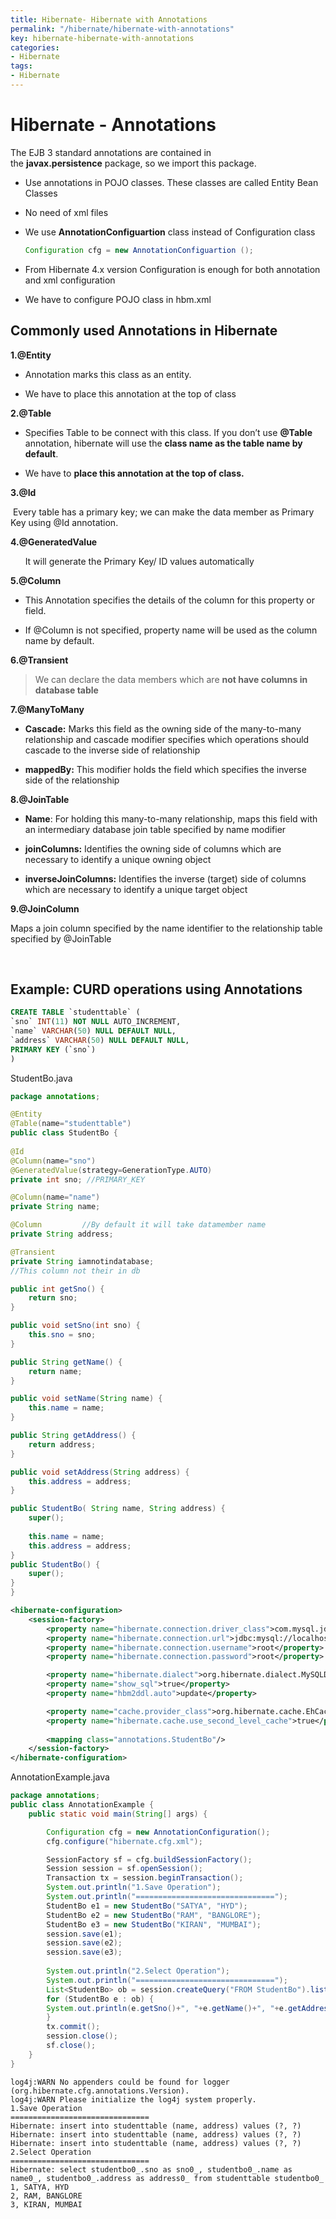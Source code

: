 ```yaml
---
title: Hibernate- Hibernate with Annotations
permalink: "/hibernate/hibernate-with-annotations"
key: hibernate-hibernate-with-annotations
categories:
- Hibernate
tags:
- Hibernate
---
```


Hibernate - Annotations
==============================

The EJB 3 standard annotations are contained in
the **javax.persistence** package, so we import this package.

-   Use annotations in POJO classes. These classes are called Entity Bean
    Classes

-   No need of xml files

-   We use **AnnotationConfiguartion** class instead of Configuration class
    ```java
    Configuration cfg = new AnnotationConfiguartion ();
    ```


 

-   From Hibernate 4.x version Configuration is enough for both annotation and
    xml configuration

-   We have to configure POJO class in hbm.xml



Commonly used Annotations in Hibernate
--------------------------------------

**1.@Entity**

-   Annotation marks this class as an entity.

-   We have to place this annotation at the top of class

**2.@Table**

-   Specifies Table to be connect with this class. If you don’t use **@Table**
    annotation, hibernate will use the **class name as the table name by
    default**.

-   We have to **place this annotation at the top of class.**

**3.@Id**

 Every table has a primary key; we can make the data member as Primary Key using
@Id annotation.

**4.@GeneratedValue**

      It will generate the Primary Key/ ID values automatically

**5.@Column**

-   This Annotation specifies the details of the column for this property or
    field.

-   If @Column is not specified, property name will be used as the column name
    by default.

**6.@Transient**

>   We can declare the data members which are **not have columns in database
>   table**

**7.@ManyToMany**

-   **Cascade:** Marks this field as the owning side of the many-to-many
    relationship and cascade modifier specifies which operations should cascade
    to the inverse side of relationship

-   **mappedBy:** This modifier holds the field which specifies the inverse side
    of the relationship

**8.@JoinTable**

-   **Name**: For holding this many-to-many relationship, maps this field with
    an intermediary database join table specified by name modifier

-   **joinColumns:** Identifies the owning side of columns which are necessary
    to identify a unique owning object

-   **inverseJoinColumns:** Identifies the inverse (target) side of columns
    which are necessary to identify a unique target object

**9.@JoinColumn**

Maps a join column specified by the name identifier to the relationship table
specified by @JoinTable

<br>


Example: CURD operations using Annotations
------------------------------------------
```sql
CREATE TABLE `studenttable` (
`sno` INT(11) NOT NULL AUTO_INCREMENT,
`name` VARCHAR(50) NULL DEFAULT NULL,
`address` VARCHAR(50) NULL DEFAULT NULL,
PRIMARY KEY (`sno`)
)
```


StudentBo.java
```java
package annotations;

@Entity
@Table(name="studenttable")
public class StudentBo {
	
@Id
@Column(name="sno")
@GeneratedValue(strategy=GenerationType.AUTO)
private int sno; //PRIMARY_KEY

@Column(name="name")
private String name;

@Column 		//By default it will take datamember name
private String address;

@Transient
private String iamnotindatabase; 
//This column not their in db

public int getSno() {
	return sno;
}

public void setSno(int sno) {
	this.sno = sno;
}

public String getName() {
	return name;
}

public void setName(String name) {
	this.name = name;
}

public String getAddress() {
	return address;
}

public void setAddress(String address) {
	this.address = address;
}

public StudentBo( String name, String address) {
	super();
 
	this.name = name;
	this.address = address;
}
public StudentBo() {
	super();	 
}
}
```

```xml
<hibernate-configuration>
	<session-factory>
		<property name="hibernate.connection.driver_class">com.mysql.jdbc.Driver</property>
		<property name="hibernate.connection.url">jdbc:mysql://localhost:3306/smlcodes</property>
		<property name="hibernate.connection.username">root</property>
		<property name="hibernate.connection.password">root</property>

		<property name="hibernate.dialect">org.hibernate.dialect.MySQLDialect</property>
		<property name="show_sql">true</property>
		<property name="hbm2ddl.auto">update</property>

		<property name="cache.provider_class">org.hibernate.cache.EhCacheProvider</property>
		<property name="hibernate.cache.use_second_level_cache">true</property>
		
		<mapping class="annotations.StudentBo"/> 
	</session-factory>
</hibernate-configuration>
```


AnnotationExample.java
```java
package annotations;
public class AnnotationExample {
	public static void main(String[] args) {

		Configuration cfg = new AnnotationConfiguration();
		cfg.configure("hibernate.cfg.xml"); 

		SessionFactory sf = cfg.buildSessionFactory();
		Session session = sf.openSession();
		Transaction tx = session.beginTransaction(); 
		System.out.println("1.Save Operation");
		System.out.println("===============================");
		StudentBo e1 = new StudentBo("SATYA", "HYD");
		StudentBo e2 = new StudentBo("RAM", "BANGLORE");
		StudentBo e3 = new StudentBo("KIRAN", "MUMBAI");
		session.save(e1);
		session.save(e2);
		session.save(e3);
		 
		System.out.println("2.Select Operation");
		System.out.println("===============================");
		List<StudentBo> ob = session.createQuery("FROM StudentBo").list();		 
		for (StudentBo e : ob) {
		System.out.println(e.getSno()+", "+e.getName()+", "+e.getAddress());
		}
		tx.commit();
		session.close();
		sf.close();
	}
}
```

```output
log4j:WARN No appenders could be found for logger (org.hibernate.cfg.annotations.Version).
log4j:WARN Please initialize the log4j system properly.
1.Save Operation
===============================
Hibernate: insert into studenttable (name, address) values (?, ?)
Hibernate: insert into studenttable (name, address) values (?, ?)
Hibernate: insert into studenttable (name, address) values (?, ?)
2.Select Operation
===============================
Hibernate: select studentbo0_.sno as sno0_, studentbo0_.name as name0_, studentbo0_.address as address0_ from studenttable studentbo0_
1, SATYA, HYD
2, RAM, BANGLORE
3, KIRAN, MUMBAI
```

